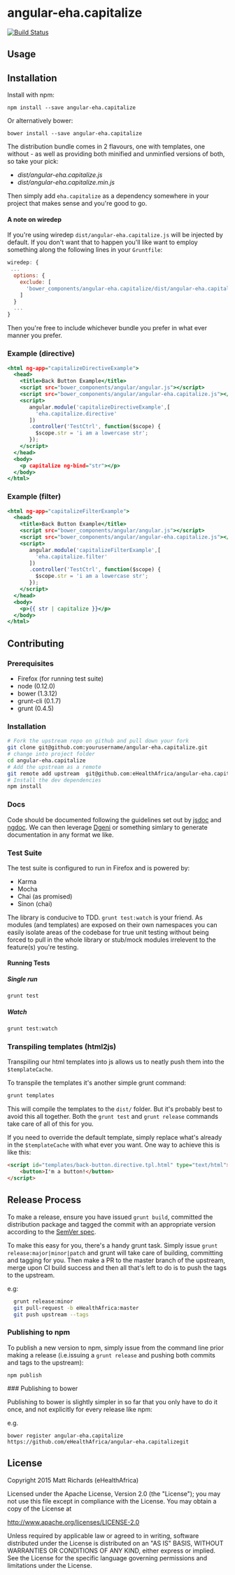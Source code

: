 # angular-eha.capitalize

[![Build Status](https://travis-ci.org/eHealthAfrica/angular-eha.capitalize.svg)](https://travis-ci.org/eHealthAfrica/angular-eha.capitalize)

## Usage

## Installation

Install with npm:

    npm install --save angular-eha.capitalize

Or alternatively bower:

    bower install --save angular-eha.capitalize

The distribution bundle comes in 2 flavours, one with templates, one without - as well as providing both minified and unminfied versions of both, so take your pick:

- *dist/angular-eha.capitalize.js*
- *dist/angular-eha.capitalize.min.js*

Then simply add `eha.capitalize` as a dependency somewhere in your project that makes sense and you're good to go.

#### A note on wiredep

If you're using wiredep `dist/angular-eha.capitalize.js` will be injected by default. If you don't want that to happen you'll like want to employ something along the following lines in your `Gruntfile`:

```javascript
wiredep: {
 ...
  options: {
    exclude: [
      'bower_components/angular-eha.capitalize/dist/angular-eha.capitalize.js'
    ]
  }
  ...
}
```

Then you're free to include whichever bundle you prefer in what ever manner you prefer.

### Example (directive)

```htm
<html ng-app="capitalizeDirectiveExample">
  <head>
    <title>Back Button Example</title>
    <script src="bower_components/angular/angular.js"></script>
    <script src="bower_components/angular/angular-eha.capitalize.js"></script>
    <script>
       angular.module('capitalizeDirectiveExample',[
         'eha.capitalize.directive'
       ])
       .controller('TestCtrl', function($scope) {
         $scope.str = 'i am a lowercase str';
       });
    </script>
  </head>
  <body>
    <p capitalize ng-bind="str"></p>
  </body>
</html>
```

### Example (filter)

```htm
<html ng-app="capitalizeFilterExample">
  <head>
    <title>Back Button Example</title>
    <script src="bower_components/angular/angular.js"></script>
    <script src="bower_components/angular/angular-eha.capitalize.js"></script>
    <script>
       angular.module('capitalizeFilterExample',[
         'eha.capitalize.filter'
       ])
       .controller('TestCtrl', function($scope) {
         $scope.str = 'i am a lowercase str';
       });
    </script>
  </head>
  <body>
    <p>{{ str | capitalize }}</p>
  </body>
</html>
```
## Contributing

### Prerequisites

- Firefox (for running test suite)
- node (0.12.0)
- bower (1.3.12)
- grunt-cli (0.1.7)
- grunt (0.4.5)


### Installation

```bash
# Fork the upstream repo on github and pull down your fork
git clone git@github.com:yourusername/angular-eha.capitalize.git
# change into project folder
cd angular-eha.capitalize
# Add the upstream as a remote
git remote add upstream  git@github.com:eHealthAfrica/angular-eha.capitalize.git
# Install the dev dependencies
npm install
```

### Docs

Code should be documented following the guidelines set out by [jsdoc](http://usejsdoc.org/) and [ngdoc](https://github.com/angular/angular.js/wiki/Writing-AngularJS-Documentation). We can then leverage [Dgeni](http://github.com/angular/dgeni) or something simlary to generate documentation in any format we like.

### Test Suite

The test suite is configured to run in Firefox and is powered by:

- Karma
- Mocha
- Chai (as promised)
- Sinon (chai)

The library is conducive to TDD.  `grunt test:watch` is your friend. As modules (and templates) are exposed on their own namespaces you can easily isolate areas of the codebase for true unit testing without being forced to pull in the whole library or stub/mock modules irrelevent to the feature(s) you're testing.

#### Running Tests

##### Single run

```bash
grunt test
```

##### Watch

```bash
grunt test:watch
```

### Transpiling templates (html2js)

Transpiling our html templates into js allows us to neatly push them into the `$templateCache`.

To transpile the templates it's another simple grunt command:

```bash
grunt templates
```

This will compile the templates to the `dist/` folder. But it's probably best to avoid this all together. Both the `grunt test` and `grunt release` commands take care of all of this for you.

If you need to override the default template, simply replace what's already in the `$templateCache` with what ever you want. One way to achieve this is like this:

```html
<script id="templates/back-button.directive.tpl.html" type="text/html">
    <button>I'm a button!</button>
</script>
```

## Release Process

To make a release, ensure you have issued `grunt build`, committed the distribution package and tagged the commit with an appropriate version according to the [SemVer spec](http://semver.org/).

To make this easy for you, there's a handy grunt task. Simply issue `grunt release:major|minor|patch` and grunt will take care of building, committing and tagging for you. Then make a PR to the master branch of the upstream, merge upon CI build success and then all that's left to do is to push the tags to the upstream.

e.g:

```bash
  grunt release:minor
  git pull-request -b eHealthAfrica:master
  git push upstream --tags
```

### Publishing to npm

To publish a new version to npm, simply issue from the command line prior making a release (i.e.issuing a `grunt release` and pushing both commits and tags to the upstream):

```
npm publish
```

### Publishing to bower

Publishing to bower is slightly simpler in so far that you only have to do it once, and not explicitly for every release like npm:

e.g.

```
bower register angular-eha.capitalize https://github.com/eHealthAfrica/angular-eha.capitalizegit
```
## License

Copyright 2015 Matt Richards (eHealthAfrica)

Licensed under the Apache License, Version 2.0 (the "License"); you may not use this file except in compliance with the License.  You may obtain a copy of the License at

http://www.apache.org/licenses/LICENSE-2.0

Unless required by applicable law or agreed to in writing, software distributed under the License is distributed on an "AS IS" BASIS, WITHOUT WARRANTIES OR CONDITIONS OF ANY KIND, either express or implied.  See the License for the specific language governing permissions and limitations under the License.

